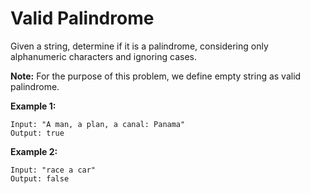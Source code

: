 # Valid Palindrome

Given a string, determine if it is a palindrome, considering only alphanumeric characters and ignoring cases.

**Note:** For the purpose of this problem, we define empty string as valid palindrome.

**Example 1:**

```pseudo
Input: "A man, a plan, a canal: Panama"
Output: true
```

**Example 2:**

```pseudo
Input: "race a car"
Output: false
```
